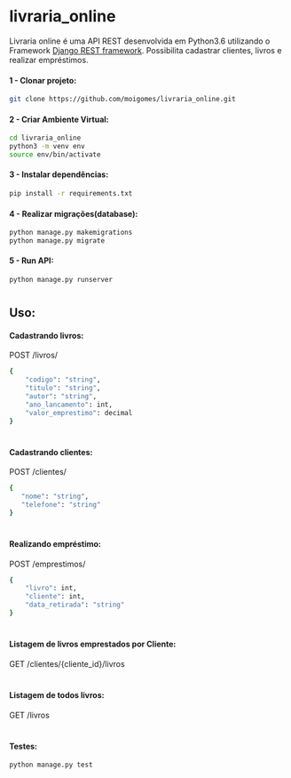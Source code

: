 # livraria_online

Livraria online é uma API REST desenvolvida em Python3.6 utilizando o Framework [Django REST framework](https://www.django-rest-framework.org/).
Possibilita cadastrar clientes, livros e realizar empréstimos.




#### 1 -  Clonar projeto:
```sh
git clone https://github.com/moigomes/livraria_online.git
```

#### 2 - Criar Ambiente Virtual:
```sh
cd livraria_online
python3 -m venv env
source env/bin/activate
```

#### 3 - Instalar dependências:
```sh
pip install -r requirements.txt
```


#### 4 - Realizar migrações(database):
```sh
python manage.py makemigrations
python manage.py migrate
```


#### 5 - Run API:
```sh
python manage.py runserver
```

#

## Uso:

#### Cadastrando livros:
POST /livros/
```sh
{
    "codigo": "string",
    "titulo": "string",
    "autor": "string",
    "ano_lancamento": int,
    "valor_emprestimo": decimal
}
```
#
#### Cadastrando clientes:
POST /clientes/
```sh
{
   "nome": "string",
   "telefone": "string"
}
```
#
#### Realizando empréstimo:
POST /emprestimos/
```sh
{
    "livro": int,
    "cliente": int,
    "data_retirada": "string"
}
```
#
#### Listagem de livros emprestados por Cliente:
GET /clientes/{cliente_id}/livros

#
#### Listagem de todos livros:
GET /livros


#
#### Testes:
```sh
python manage.py test
```





